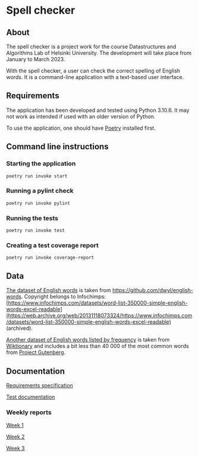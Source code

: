 # Spell checker

## About

The spell checker is a project work for the course Datastructures and Algorithms
Lab of Helsinki University. The development will take place from January to
March 2023.

With the spell checker, a user can check the correct spelling of English words.
It is a command-line application with a text-based user interface.

## Requirements

The application has been developed and tested using Python 3.10.6. It may not work as
intended if used with an older version of Python.

To use the application, one should have [Poetry](https://python-poetry.org/)
installed first.

## Command line instructions

### Starting the application

```
poetry run invoke start
```

### Running a pylint check

```
poetry run invoke pylint
```

### Running the tests

```
poetry run invoke test
```

### Creating a test coverage report

```
poetry run invoke coverage-report
```
## Data

[The dataset of English words](./data/english-words.txt) is taken from
https://github.com/dwyl/english-words. Copyright belongs to Infochimps: [https://www.infochimps.com/datasets/word-list-350000-simple-english-words-excel-readable](https://web.archive.org/web/20131118073324/https://www.infochimps.com/datasets/word-list-350000-simple-english-words-excel-readable) (archived).

[Another dataset of English words listed by
frequency](./data/wiktionary-40k.txt) is taken from
[Wiktionary](https://en.wiktionary.org/wiki/Wiktionary:Frequency_lists#Project_Gutenberg) and includes a bit less than 40 000 of the most common words from [Project Gutenberg](https://en.wikipedia.org/wiki/Project_Gutenberg).

## Documentation

[Requirements specification](./documentation/requirements-specification.md)

[Test documentation](./documentation/test-docs.md)

### Weekly reports

[Week 1](./documentation/weekly-report-1.md)

[Week 2](./documentation/weekly-report-2.md)

[Week 3](./documentation/weekly-report-3.md)
